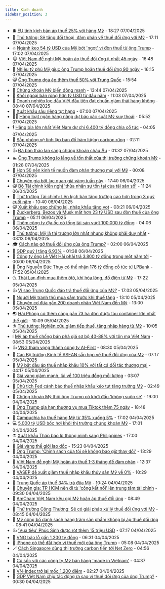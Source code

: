 ```yaml
---
title: Kinh doanh
sidebar_position: 3
---
```


<!-- vnexpress-kinh-doanh:START -->
- ⛽️ [EU tính kịch bản áp thuế 25% với hàng Mỹ](https://vnexpress.net/eu-tinh-den-kich-ban-ap-thue-25-dap-lai-hang-my-4871053.html) - 18:27 07/04/2025
- 🐲 [Thủ tướng: Sẽ tăng đối thoại, đàm phán về thuế đối ứng với Mỹ](https://vnexpress.net/thu-tuong-se-tang-doi-thoai-dam-phan-ve-thue-doi-ung-voi-my-4871046.html) - 17:11 07/04/2025
- 🔥 [Ngành kẹo 54 tỷ USD của Mỹ bớt &#39;ngọt&#39; vì đòn thuế từ ông Trump](https://vnexpress.net/nganh-keo-54-ty-usd-cua-my-bot-ngot-vi-don-thue-tu-ong-trump-4870933.html) - 17:02 07/04/2025
- 🐵 [Việt Nam đề nghị Mỹ hoãn áp thuế đối ứng ít nhất 45 ngày](https://vnexpress.net/viet-nam-de-nghi-my-hoan-ap-thue-doi-ung-it-nhat-45-ngay-4871049.html) - 16:48 07/04/2025
- 🦅 [Nhiều tỷ phú Mỹ giục ông Trump hoãn thuế đối ứng 90 ngày](https://vnexpress.net/nhieu-ty-phu-my-giuc-ong-trump-hoan-thue-doi-ung-90-ngay-4871011.html) - 16:15 07/04/2025
- 😺 [Ông Trump dọa áp thêm thuế 50% với Trung Quốc](https://vnexpress.net/ong-trump-doa-ap-them-thue-50-voi-trung-quoc-4871039.html) - 15:54 07/04/2025
- 🤩 [Chứng khoán Mỹ biến động mạnh](https://vnexpress.net/chung-khoan-my-ngay-7-4-4871016.html) - 13:44 07/04/2025
- 🌮 [Khối ngoại bán ròng hơn tỷ USD từ đầu năm](https://vnexpress.net/khoi-ngoai-ban-rong-hon-ty-usd-tu-dau-nam-4870522.html) - 11:03 07/04/2025
- 🧰 [Doanh nghiệp lọc dầu Việt đầu tiên đạt chuẩn giảm thải hàng không](https://vnexpress.net/doanh-nghiep-loc-dau-viet-dau-tien-dat-chuan-giam-thai-hang-khong-4870677.html) - 08:40 07/04/2025
- 🤔 [Xuất khẩu sầu riêng tụt hạng](https://vnexpress.net/xuat-khau-sau-rieng-tut-hang-4870900.html) - 07:00 07/04/2025
- 🧑‍💻 [Hàng loạt ngân hàng nâng dự báo xác suất Mỹ suy thoái](https://vnexpress.net/hang-loat-ngan-hang-nang-du-bao-xac-suat-my-suy-thoai-4870918.html) - 05:52 07/04/2025
- 🕴 [Hãng bia lớn nhất Việt Nam dự chi 6.400 tỷ đồng chia cổ tức](https://vnexpress.net/hang-bia-lon-nhat-viet-nam-du-chi-6-400-ty-dong-chia-co-tuc-4870890.html) - 04:05 07/04/2025
- 🦩 [Sắp phóng vệ tinh lập bản đồ hàm lượng carbon rừng](https://vnexpress.net/sap-phong-ve-tinh-lap-ban-do-ham-luong-carbon-rung-4870759.html) - 02:11 07/04/2025
- 👍 [Đà bán tháo lan sang chứng khoán châu Âu](https://vnexpress.net/gia-vang-chung-khoan-hom-nay-ngay-7-4-4870844.html) - 01:32 07/04/2025
- 🏊 [Ông Trump không lo lắng về tổn thất của thị trường chứng khoán Mỹ](https://vnexpress.net/ong-trump-khong-lo-lang-ve-ton-that-cua-thi-truong-chung-khoan-my-4870838.html) - 01:28 07/04/2025
- 🤡 [Hơn 50 nền kinh tế muốn đàm phán thương mại với Mỹ](https://vnexpress.net/hon-50-nen-kinh-te-muon-dam-phan-thuong-mai-voi-my-4870812.html) - 00:08 07/04/2025
- 👀 [Chuyên gia bớt lạc quan giá vàng tuần này](https://vnexpress.net/chuyen-gia-bot-lac-quan-gia-vang-tuan-toi-4870757.html) - 17:40 06/04/2025
- 😺 [Bộ Tài chính kiến nghị &#39;thừa nhận sự tồn tại của tài sản số&#39;](https://vnexpress.net/bo-tai-chinh-kien-nghi-thua-nhan-su-ton-tai-cua-tai-san-so-4870754.html) - 11:24 06/04/2025
- 🦣 [Thứ trưởng Tài chính: Lên kịch bản tăng trưởng cao hơn trong 3 quý cuối năm](https://vnexpress.net/thu-truong-tai-chinh-len-kich-ban-tang-truong-cao-hon-trong-3-quy-cuoi-nam-4870750.html) - 10:40 06/04/2025
- 😺 [Xuất khẩu gạo chững lại, nhập khẩu tăng vọt](https://vnexpress.net/xuat-khau-gao-chung-lai-nhap-khau-tang-vot-4870394.html) - 08:21 06/04/2025
- 💼 [Zuckerberg, Bezos và Musk mất hơn 23 tỷ USD sau đòn thuế của ông Trump](https://vnexpress.net/zuckerberg-bezos-va-musk-mat-hon-23-ty-usd-sau-don-thue-cua-trump-4870632.html) - 05:11 06/04/2025
- 🤗 [Thêm công ty địa ốc có tổng tài sản vượt 100.000 tỷ đồng](https://vnexpress.net/them-cong-ty-dia-oc-co-tong-tai-san-vuot-100-000-ty-dong-4870646.html) - 04:06 06/04/2025
- 👀 [Thủ tướng: Mỹ là thị trường lớn nhất nhưng không phải duy nhất](https://vnexpress.net/thu-tuong-my-la-thi-truong-lon-nhat-nhung-khong-phai-duy-nhat-4870654.html) - 03:13 06/04/2025
- 🎓 [Cách nào gỡ thuế đối ứng của ông Trump?](https://vnexpress.net/cach-nao-go-thue-doi-ung-cua-ong-trump-4870420.html) - 02:00 06/04/2025
- 🗽 [GDP quý I tăng 6,93%](https://vnexpress.net/gdp-quy-i-tang-6-93-4870621.html) - 01:38 06/04/2025
- 🚀 [Công ty ông Lê Viết Hải phải trả 3.800 tỷ đồng trong một năm tới](https://vnexpress.net/cong-ty-ong-le-viet-hai-phai-tra-3-800-ty-dong-trong-mot-nam-toi-4870575.html) - 00:00 06/04/2025
- 🤗 [Ông Nguyễn Đức Thụy có thể nhận 176 tỷ đồng cổ tức từ LPBank](https://vnexpress.net/ong-nguyen-duc-thuy-co-the-nhan-176-ty-dong-co-tuc-tu-lpbank-4870576.html) - 17:52 05/04/2025
- 🌜 [Thái Lan định mua thêm ôtô, khí hóa lỏng, đồ điện tử Mỹ](https://vnexpress.net/thai-lan-dinh-mua-them-oto-khi-hoa-long-do-dien-tu-my-4870529.html) - 17:22 05/04/2025
- 👍 [Vì sao Trung Quốc đáp trả thuế đối ứng của Mỹ?](https://vnexpress.net/vi-sao-trung-quoc-dap-tra-thue-doi-ung-cua-my-4870418.html) - 17:03 05/04/2025
- 🤖 [Người Mỹ tranh thủ mua sắm trước khi thuế tăng](https://vnexpress.net/nguoi-my-tranh-thu-mua-sam-truoc-khi-thue-tang-4870505.html) - 13:10 05/04/2025
- 🫣 [Chuyên cơ đưa gần 200 doanh nhân Việt Nam đến Mỹ](https://vnexpress.net/chuyen-co-dua-gan-200-doanh-nhan-viet-nam-den-my-4870530.html) - 13:00 05/04/2025
- 🌏 [Hải Phòng có thêm cảng gần 73 ha đón được tàu container lớn nhất thế giới](https://vnexpress.net/hai-phong-co-them-cang-gan-73-ha-don-duoc-tau-container-lon-nhat-the-gioi-4870491.html) - 10:09 05/04/2025
- ⚗️ [Thủ tướng: Nghiên cứu giảm tiếp thuế, tăng nhập hàng từ Mỹ](https://vnexpress.net/thu-tuong-nghien-cuu-giam-tiep-thue-tang-nhap-hang-tu-my-4870495.html) - 10:05 05/04/2025
- 🕯 [Mỹ áp thuế chống bán phá giá sơ bộ 40-88% với tôn mạ Việt Nam](https://vnexpress.net/my-ap-thue-chong-ban-pha-gia-so-bo-40-88-voi-ton-ma-viet-nam-4870469.html) - 08:53 05/04/2025
- 👍 [VNG tham vọng thành công ty AI-First](https://vnexpress.net/vng-tham-vong-thanh-cong-ty-ai-first-4870453.html) - 08:30 05/04/2025
- 🤠 [Các Bộ trưởng Kinh tế ASEAN sắp họp về thuế đối ứng của Mỹ](https://vnexpress.net/cac-bo-truong-kinh-te-asean-sap-hop-ve-thue-doi-ung-cua-my-4870439.html) - 07:17 05/04/2025
- 🌊 [Mỹ bắt đầu áp thuế nhập khẩu 10% với tất cả đối tác thương mại](https://vnexpress.net/my-bat-dau-ap-thue-nhap-khau-10-voi-tat-ca-doi-tac-thuong-mai-4870359.html) - 04:17 05/04/2025
- 🌈 [Giá vàng giảm mạnh, lùi về 100 triệu đồng mỗi lượng](https://vnexpress.net/gia-vang-giam-manh-lui-ve-100-trieu-dong-moi-luong-4870349.html) - 03:07 05/04/2025
- 🥳 [Chủ tịch Fed cảnh báo thuế nhập khẩu kéo tụt tăng trưởng Mỹ](https://vnexpress.net/chu-tich-fed-canh-bao-thue-nhap-khau-keo-tut-tang-truong-my-4870306.html) - 02:49 05/04/2025
- 🐻 [Chứng khoán Mỹ thời ông Trump có khởi đầu &#39;không suôn sẻ&#39;](https://vnexpress.net/chung-khoan-my-thoi-ong-trump-co-khoi-dau-khong-suon-se-nhat-24-nam-4870016.html) - 19:00 04/04/2025
- 💫 [Ông Trump gia hạn thương vụ mua Tiktok thêm 75 ngày](https://vnexpress.net/ong-trump-gia-han-thuong-vu-mua-tiktok-them-75-ngay-4870269.html) - 18:48 04/04/2025
- 🤩 [Campuchia hạ thuế hàng Mỹ từ 35% xuống 5%](https://vnexpress.net/campuchia-ha-thue-hang-my-tu-35-xuong-5-4870246.html) - 17:02 04/04/2025
- 💻 [5.000 tỷ USD bốc hơi khỏi thị trường chứng khoán Mỹ](https://vnexpress.net/chung-khoan-my-tiep-tuc-bi-ban-thao-4870232.html) - 17:01 04/04/2025
- ⚗️ [Xuất khẩu Tháp báo lũ thông minh sang Philippines](https://vnexpress.net/xuat-khau-thap-bao-lu-thong-minh-sang-philippines-4870243.html) - 17:00 04/04/2025
- 🌈 [Giá vàng thế giới lao dốc](https://vnexpress.net/gia-vang-the-gioi-lao-doc-4870235.html) - 15:23 04/04/2025
- 🌝 [Ông Trump: &#39;Chính sách của tôi sẽ không bao giờ thay đổi&#39;](https://vnexpress.net/ong-trump-chinh-sach-cua-toi-se-khong-bao-gio-thay-doi-4870225.html) - 13:29 04/04/2025
- 🥸 [Việt Nam đề nghị Mỹ hoãn áp thuế 1-3 tháng để đàm phán](https://vnexpress.net/viet-nam-de-nghi-my-hoan-ap-thue-1-3-thang-de-dam-phan-4870218.html) - 12:37 04/04/2025
- 🦆 [VASEP đề xuất giảm thuế nhập khẩu thủy sản Mỹ về 0%](https://vnexpress.net/vasep-de-xuat-giam-thue-nhap-khau-thuy-san-my-ve-0-4870113.html) - 10:29 04/04/2025
- 🌋 [Trung Quốc áp thuế 34% trả đũa Mỹ](https://vnexpress.net/trung-quoc-ap-thue-34-tra-dua-my-4870175.html) - 10:24 04/04/2025
- 🦍 [Chuyên gia: TP HCM nên đi từ &#39;cổng kết nối&#39; lên trung tâm tài chính](https://vnexpress.net/chuyen-gia-tp-hcm-nen-di-tu-cong-ket-noi-len-trung-tam-tai-chinh-4869990.html) - 09:30 04/04/2025
- 🤔 [AmCham Việt Nam kêu gọi Mỹ hoãn áp thuế đối ứng](https://vnexpress.net/amcham-viet-nam-keu-goi-my-hoan-ap-thue-doi-ung-4870078.html) - 08:49 04/04/2025
- 🧰 [Thứ trưởng Công Thương: Sẽ có giải pháp xử lý thuế đối ứng với Mỹ](https://vnexpress.net/thu-truong-cong-thuong-se-co-giai-phap-xu-ly-thue-doi-ung-voi-my-4870061.html) - 08:45 04/04/2025
- 🌝 [Mỹ công bố danh sách hàng trăm sản phẩm không bị áp thuế đối ứng](https://vnexpress.net/my-cong-bo-danh-sach-hang-tram-san-pham-khong-bi-ap-thue-doi-ung-4870051.html) - 08:41 04/04/2025
- 👍 [&#39;Vua tiêu&#39; Phúc Sinh được rót thêm 15 triệu USD](https://vnexpress.net/vua-tieu-phuc-sinh-duoc-rot-them-15-trieu-usd-4870030.html) - 07:17 04/04/2025
- 🗽 [VNG báo lỗ gần 1.200 tỷ đồng](https://vnexpress.net/vng-bao-lo-gan-1-200-ty-dong-4870018.html) - 06:31 04/04/2025
- 🐎 [iPhone có thể đắt hơn vì thuế mới của ông Trump](https://vnexpress.net/iphone-co-the-dat-hon-vi-thue-moi-cua-ong-trump-4869966.html) - 05:08 04/04/2025
- 🪄 [Cách Singapore dùng thị trường carbon tiến tới Net Zero](https://vnexpress.net/cach-singapore-dung-thi-truong-carbon-tien-toi-net-zero-4869986.html) - 04:56 04/04/2025
- 🎊 [Cú sốc với các công ty Mỹ bán hàng &#39;made in Vietnam&#39;](https://vnexpress.net/cu-soc-voi-cac-cong-ty-my-ban-hang-made-in-vietnam-4869667.html) - 04:37 04/04/2025
- 🗽 [VN-Index trở lại mốc 1.200 điểm](https://vnexpress.net/chung-khoan-mo-cua-mat-75-diem-4869866-tong-thuat.html) - 02:27 04/04/2025
- 🦩 [GDP Việt Nam chịu tác động ra sao vì thuế đối ứng của ông Trump?](https://vnexpress.net/gdp-viet-nam-chiu-tac-dong-ra-sao-vi-thue-doi-ung-cua-ong-trump-4869712.html) - 00:30 04/04/2025<!-- vnexpress-kinh-doanh:END -->
